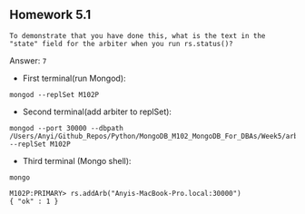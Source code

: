 ## Homework 5.1

```
To demonstrate that you have done this, what is the text in the "state" field for the arbiter when you run rs.status()?
```

Answer: `7`

+ First terminal(run Mongod):

```
mongod --replSet M102P
```

+ Second terminal(add arbiter to replSet):

```
mongod --port 30000 --dbpath  /Users/Anyi/Github_Repos/Python/MongoDB_M102_MongoDB_For_DBAs/Week5/arb --replSet M102P
```


+ Third terminal (Mongo shell):

```
mongo

M102P:PRIMARY> rs.addArb("Anyis-MacBook-Pro.local:30000")
{ "ok" : 1 }
```